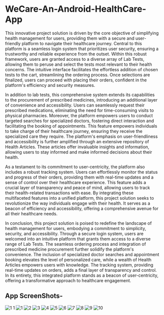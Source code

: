 # WeCare-An-Android-HealthCare-App

This innovative project solution is driven by the core objective of simplifying health management for users, providing them with a secure and user-friendly platform to navigate their healthcare journey. Central to this platform is a seamless login system that prioritizes user security, ensuring a trustworthy and reliable experience from the outset. Within this robust framework, users are granted access to a diverse array of Lab Tests, allowing them to peruse and select the tests most relevant to their health concerns. The intuitive interface facilitates the effortless addition of chosen tests to the cart, streamlining the ordering process. Once selections are finalized, users can proceed with placing their orders, confident in the platform's efficiency and security measures.

In addition to lab tests, this comprehensive system extends its capabilities to the procurement of prescribed medicines, introducing an additional layer of convenience and accessibility. Users can seamlessly request their prescribed medications, eliminating the need for time-consuming visits to physical pharmacies. Moreover, the platform empowers users to conduct targeted searches for specialized doctors, fostering direct interaction and facilitating the booking of appointments. This feature empowers individuals to take charge of their healthcare journey, ensuring they receive the specialized care they require. The platform's emphasis on user-friendliness and accessibility is further amplified through an extensive repository of Health Articles. These articles offer invaluable insights and information, allowing users to stay informed and make informed decisions about their health.

As a testament to its commitment to user-centricity, the platform also includes a robust tracking system. Users can effortlessly monitor the status and progress of their orders, providing them with real-time updates and a sense of control over their healthcare experience. This feature adds a crucial layer of transparency and peace of mind, allowing users to track their health-related transactions with ease. By integrating these multifaceted features into a unified platform, this project solution seeks to revolutionize the way individuals engage with their health. It serves as a beacon of efficiency and accessibility, offering a comprehensive avenue for all their healthcare needs.

In conclusion, this project solution is poised to redefine the landscape of health management for users, embodying a commitment to simplicity, security, and accessibility. Through a secure login system, users are welcomed into an intuitive platform that grants them access to a diverse range of Lab Tests. The seamless ordering process and integration of prescribed medicine procurement further solidify the platform's convenience. The inclusion of specialized doctor searches and appointment booking elevates the level of personalized care, while a wealth of Health Articles empowers users with knowledge. The tracking system, providing real-time updates on orders, adds a final layer of transparency and control. In its entirety, this integrated platform stands as a beacon of user-centricity, offering a transformative approach to healthcare engagement.

## App ScreenShots-
![1 1](https://github.com/rahultkr/weCare---A-healthcare-app/assets/86425996/2f727b1d-ec9c-4385-876c-0c8ef1502e0e)
![1](https://github.com/rahultkr/weCare---A-healthcare-app/assets/86425996/80da8ce0-f6a9-45d0-99c3-f80fd763365c)
![2](https://github.com/rahultkr/weCare---A-healthcare-app/assets/86425996/27267de9-fe7e-4845-aea7-26b14bbfaf84)
![3](https://github.com/rahultkr/weCare---A-healthcare-app/assets/86425996/6dafcb29-1e26-4e14-b467-73eeae17c302)
![4](https://github.com/rahultkr/weCare---A-healthcare-app/assets/86425996/9095fc95-7a1c-47fa-983d-d9ef37fb2abc)
![5](https://github.com/rahultkr/weCare---A-healthcare-app/assets/86425996/c887ec82-f91d-43e9-b7b6-1c027db2f094)
![6](https://github.com/rahultkr/weCare---A-healthcare-app/assets/86425996/534ea265-0261-4a83-ac36-a9bd08bb15ee)
![7](https://github.com/rahultkr/weCare---A-healthcare-app/assets/86425996/aeee8628-3880-4abc-8ad7-ddb65616a9fe)
![8](https://github.com/rahultkr/weCare---A-healthcare-app/assets/86425996/ff9ef1e7-06c1-4c70-befe-2c862420c389)
![9](https://github.com/rahultkr/weCare---A-healthcare-app/assets/86425996/d521c53f-7460-4358-a47a-6ec6a930265b)
![10](https://github.com/rahultkr/weCare---A-healthcare-app/assets/86425996/564a4deb-0c10-4fe4-8278-e4e7497912a4)
